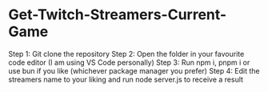 ﻿# Get-Twitch-Streamers-Current-Game

Step 1: Git clone the repository
Step 2: Open the folder in your favourite code editor (I am using VS Code personally)
Step 3: Run npm i, pnpm i or use bun if you like (whichever package manager you prefer)
Step 4: Edit the streamers name to your liking and run node server.js to receive a result
